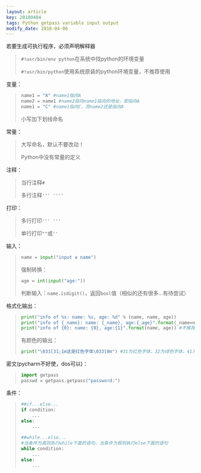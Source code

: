```yaml
---
layout: article
key: 20180404
tags: Python getpass variable input output
modify_date: 2018-04-06
---
```


若要生成可执行程序，必须声明解释器

> `#!usr/bin/env python`在系统中找python的环境变量
>
> `#!usr/bin/python`使用系统原装的python环境变量，不推荐使用



变量：

> ```python
> name1 = "A" #name1指向A
> name2 = name1 #name2指向name1指向的地址，即指向A
> name1 = "C" #name1指向C，而name2还是指向A
> ```
>
> 小写加下划线命名

常量：

> 大写命名，默认不要改动！
>
> Python中没有常量的定义



注释：

> 当行注释`#`
>
> 多行注释`''' ''''`

打印：

> 多行打印`''' '''`
>
> 单行打印`""`或`''`



输入：

> ```python
> name = input("input a name")
> ```
>
> 强制转换：
>
> ```python
> age = int(input("age:"))
> ```
>
> 判断输入：`name.isdigit()`，返回`bool`值（相似的还有很多...有待尝试）

格式化输出：

> ```python
> print("info of %s: name: %s, age: %d" % (name, name, age))
> print("info of {_name}: name: {_name}, age:{_age}".format(_name=name, _age=age))
> print("info of {0}: name: {0}, age:{1}".format(name, age)) #不推荐
> ```
>
> 有颜色的输出：
>
> ```python
> print("\033[31;1m这是红色字体\033[0m") #31为红色字体，32为绿色字体，41为红色背景..
> ```



密文(pycharm不好使，dos可以)：

> ```python
> import getpass
> passwd = getpass.getpass("password:")
> ```



条件：

> ```python
> ##if...else...
> if condition:
>     ...
> else:
>     ...
>     
> ##while...else...
> #当条件为真则执行while下面的语句，当条件为假则执行else下面的语句
> while condition:
>     ...
> else:
>     ... 
> ```



